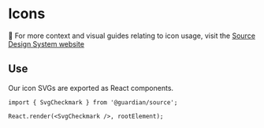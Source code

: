 # Icons

📣 For more context and visual guides relating to icon usage, visit the [Source Design System website](https://www.theguardian.design/2a1e5182b/p/74a822-overview)

## Use

Our icon SVGs are exported as React components.

```tsx
import { SvgCheckmark } from '@guardian/source';

React.render(<SvgCheckmark />, rootElement);
```
